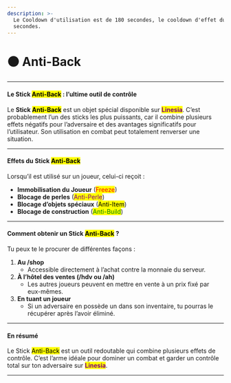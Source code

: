 ```yaml
---
description: >-
  Le Cooldown d'utilisation est de 180 secondes, le cooldown d'effet dure 45
  secondes.
---
```


# ⚫ Anti-Back

***

#### Le Stick <mark style="color:$primary;">Anti-Back</mark> : l’ultime outil de contrôle

Le **Stick&#x20;**<mark style="color:$primary;">**Anti-Back**</mark> est un objet spécial disponible sur <mark style="color:purple;">**Linesia**</mark>. C’est probablement l’un des sticks les plus puissants, car il combine plusieurs effets négatifs pour l’adversaire et des avantages significatifs pour l’utilisateur. Son utilisation en combat peut totalement renverser une situation.

***

#### Effets du Stick <mark style="color:$primary;">Anti-Back</mark>

Lorsqu’il est utilisé sur un joueur, celui-ci reçoit :

* **Immobilisation du Joueur** (<mark style="color:red;">Freeze</mark>)
* **Blocage de perles** (<mark style="color:purple;">Anti-Perle</mark>)
* **Blocage d’objets spéciaux** (<mark style="color:$danger;">Anti-Item</mark>)
* **Blocage de construction** (<mark style="color:green;">Anti-Build</mark>)

***

#### Comment obtenir un Stick <mark style="color:$primary;">Anti-Back</mark> ?

Tu peux te le procurer de différentes façons :

1. **Au /shop**
   * Accessible directement à l’achat contre la monnaie du serveur.
2. **À l’hôtel des ventes (/hdv ou /ah)**
   * Les autres joueurs peuvent en mettre en vente à un prix fixé par eux-mêmes.
3. **En tuant un joueur**
   * Si un adversaire en possède un dans son inventaire, tu pourras le récupérer après l’avoir éliminé.

***

#### En résumé

Le Stick <mark style="color:$primary;">Anti-Back</mark> est un outil redoutable qui combine plusieurs effets de contrôle. C’est l’arme idéale pour dominer un combat et garder un contrôle total sur ton adversaire sur <mark style="color:purple;">**Linesia**</mark>.

***
